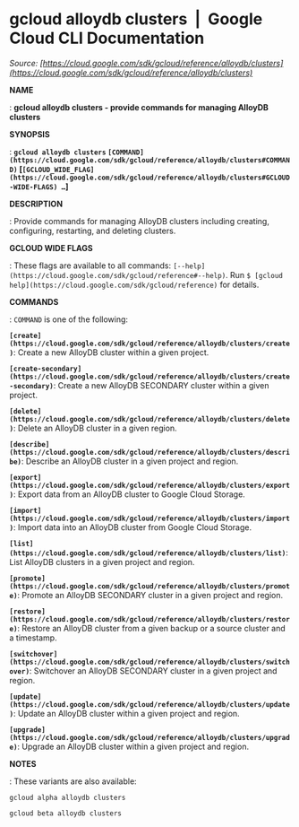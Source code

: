 # gcloud alloydb clusters  |  Google Cloud CLI Documentation

*Source: [https://cloud.google.com/sdk/gcloud/reference/alloydb/clusters](https://cloud.google.com/sdk/gcloud/reference/alloydb/clusters)*

**NAME**

: **gcloud alloydb clusters - provide commands for managing AlloyDB clusters**

**SYNOPSIS**

: **`gcloud alloydb clusters` `[COMMAND](https://cloud.google.com/sdk/gcloud/reference/alloydb/clusters#COMMAND)` [`[GCLOUD_WIDE_FLAG](https://cloud.google.com/sdk/gcloud/reference/alloydb/clusters#GCLOUD-WIDE-FLAGS) …`]**

**DESCRIPTION**

: Provide commands for managing AlloyDB clusters including creating, configuring,
restarting, and deleting clusters.

**GCLOUD WIDE FLAGS**

: These flags are available to all commands: `[--help](https://cloud.google.com/sdk/gcloud/reference#--help)`.
Run `$ [gcloud help](https://cloud.google.com/sdk/gcloud/reference)` for details.

**COMMANDS**

: ``COMMAND`` is one of the following:

**`[create](https://cloud.google.com/sdk/gcloud/reference/alloydb/clusters/create)`**:
Create a new AlloyDB cluster within a given project.

**`[create-secondary](https://cloud.google.com/sdk/gcloud/reference/alloydb/clusters/create-secondary)`**:
Create a new AlloyDB SECONDARY cluster within a given project.

**`[delete](https://cloud.google.com/sdk/gcloud/reference/alloydb/clusters/delete)`**:
Delete an AlloyDB cluster in a given region.

**`[describe](https://cloud.google.com/sdk/gcloud/reference/alloydb/clusters/describe)`**:
Describe an AlloyDB cluster in a given project and region.

**`[export](https://cloud.google.com/sdk/gcloud/reference/alloydb/clusters/export)`**:
Export data from an AlloyDB cluster to Google Cloud Storage.

**`[import](https://cloud.google.com/sdk/gcloud/reference/alloydb/clusters/import)`**:
Import data into an AlloyDB cluster from Google Cloud Storage.

**`[list](https://cloud.google.com/sdk/gcloud/reference/alloydb/clusters/list)`**:
List AlloyDB clusters in a given project and region.

**`[promote](https://cloud.google.com/sdk/gcloud/reference/alloydb/clusters/promote)`**:
Promote an AlloyDB SECONDARY cluster in a given project and region.

**`[restore](https://cloud.google.com/sdk/gcloud/reference/alloydb/clusters/restore)`**:
Restore an AlloyDB cluster from a given backup or a source cluster and a
timestamp.

**`[switchover](https://cloud.google.com/sdk/gcloud/reference/alloydb/clusters/switchover)`**:
Switchover an AlloyDB SECONDARY cluster in a given project and region.

**`[update](https://cloud.google.com/sdk/gcloud/reference/alloydb/clusters/update)`**:
Update an AlloyDB cluster within a given project and region.

**`[upgrade](https://cloud.google.com/sdk/gcloud/reference/alloydb/clusters/upgrade)`**:
Upgrade an AlloyDB cluster within a given project and region.

**NOTES**

: These variants are also available:

```
gcloud alpha alloydb clusters
```

```
gcloud beta alloydb clusters
```
